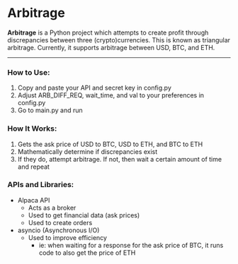 # Arbitrage
 
**Arbitrage** is a Python project which attempts to create profit through
discrepancies between three (crypto)currencies. This is known as triangular
arbitrage. Currently, it supports arbitrage between USD, BTC, and ETH.

****

### How to Use:
1. Copy and paste your API and secret key in config.py
2. Adjust ARB_DIFF_REQ, wait_time, and val to your preferences in config.py
3. Go to main.py and run

### How It Works:

1. Gets the ask price of USD to BTC, USD to ETH, and BTC to ETH
2. Mathematically determine if discrepancies exist
3. If they do, attempt arbitrage. If not, then wait a certain amount of time and repeat

### APIs and Libraries:

- Alpaca API
  - Acts as a broker 
  - Used to get financial data (ask prices)
  - Used to create orders
- asyncio (Asynchronous I/O)
  - Used to improve efficiency 
    - ie: when waiting for a response for the ask price of BTC, it runs code to also get the price of ETH